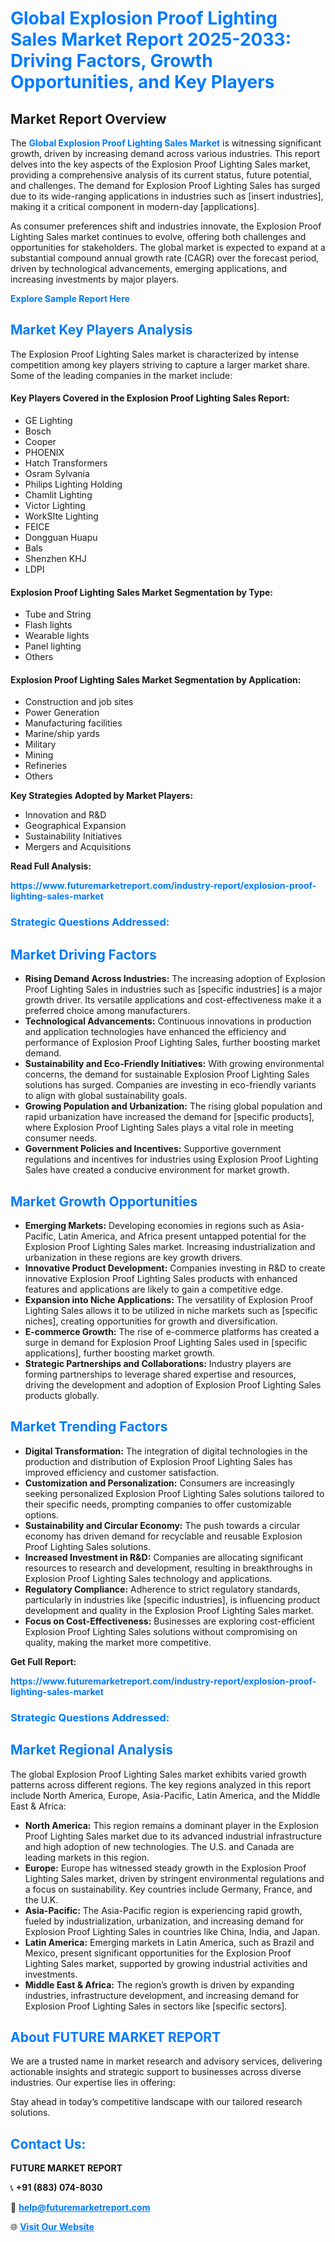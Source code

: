 <h1 style="color: #007BFF;">Global Explosion Proof Lighting Sales Market Report 2025-2033: Driving Factors, Growth Opportunities, and Key Players</h1>

<section id="overview">
<h2>Market Report Overview</h2>
<p>The <a href="https://www.futuremarketreport.com/industry-report/explosion-proof-lighting-sales-market" style="color: #007BFF; text-decoration: none;"><strong>Global Explosion Proof Lighting Sales Market</strong></a> is witnessing significant growth, driven by increasing demand across various industries. This report delves into the key aspects of the Explosion Proof Lighting Sales market, providing a comprehensive analysis of its current status, future potential, and challenges. The demand for Explosion Proof Lighting Sales has surged due to its wide-ranging applications in industries such as [insert industries], making it a critical component in modern-day [applications].</p>
<p>As consumer preferences shift and industries innovate, the Explosion Proof Lighting Sales market continues to evolve, offering both challenges and opportunities for stakeholders. The global market is expected to expand at a substantial compound annual growth rate (CAGR) over the forecast period, driven by technological advancements, emerging applications, and increasing investments by major players.</p>
</section>

<section id="overview">
<p><a href="https://www.futuremarketreport.com/request-sample/reportId=109025" style="color: #007BFF; text-decoration: none;"><strong>Explore Sample Report Here</strong></a></p>
</section>

<section id="key-players">
<h2 style="color: #007BFF;">Market Key Players Analysis</h2>
<p>The Explosion Proof Lighting Sales market is characterized by intense competition among key players striving to capture a larger market share. Some of the leading companies in the market include:</p>
<h4>Key Players Covered in the Explosion Proof Lighting Sales Report:</h4>
<ul><li>GE Lighting</li><li>Bosch</li><li>Cooper</li><li>PHOENIX</li><li>Hatch Transformers</li><li>Osram Sylvania</li><li>Philips Lighting Holding</li><li>Chamlit Lighting</li><li>Victor Lighting</li><li>WorkSIte Lighting</li><li>FEICE</li><li>Dongguan Huapu</li><li>Bals</li><li>Shenzhen KHJ</li><li>LDPI</li></ul>
<h4>Explosion Proof Lighting Sales Market Segmentation by Type:</h4>
<ul><li>Tube and String</li><li>Flash lights</li><li>Wearable lights</li><li>Panel lighting</li><li>Others</li></ul>

<h4>Explosion Proof Lighting Sales Market Segmentation by Application:</h4>
<ul><li>Construction and job sites</li><li>Power Generation</li><li>Manufacturing facilities</li><li>Marine/ship yards</li><li>Military</li><li>Mining</li><li>Refineries</li><li>Others</li></ul>
<p><strong>Key Strategies Adopted by Market Players:</strong></p>
<ul>
<li>Innovation and R&D</li>
<li>Geographical Expansion</li>
<li>Sustainability Initiatives</li>
<li>Mergers and Acquisitions</li>
</ul>
</section>

<section>
<p><strong>Read Full Analysis: </strong></p><a href="https://www.futuremarketreport.com/industry-report/explosion-proof-lighting-sales-market" style="color: #007BFF; text-decoration: none;"><strong>https://www.futuremarketreport.com/industry-report/explosion-proof-lighting-sales-market</strong></a>
<h3 style="color: #007BFF;">Strategic Questions Addressed:</h3>
</section>

<section id="driving-factors">
<h2 style="color: #007BFF;">Market Driving Factors</h2>
<ul>
<li><strong>Rising Demand Across Industries:</strong> The increasing adoption of Explosion Proof Lighting Sales in industries such as [specific industries] is a major growth driver. Its versatile applications and cost-effectiveness make it a preferred choice among manufacturers.</li>
<li><strong>Technological Advancements:</strong> Continuous innovations in production and application technologies have enhanced the efficiency and performance of Explosion Proof Lighting Sales, further boosting market demand.</li>
<li><strong>Sustainability and Eco-Friendly Initiatives:</strong> With growing environmental concerns, the demand for sustainable Explosion Proof Lighting Sales solutions has surged. Companies are investing in eco-friendly variants to align with global sustainability goals.</li>
<li><strong>Growing Population and Urbanization:</strong> The rising global population and rapid urbanization have increased the demand for [specific products], where Explosion Proof Lighting Sales plays a vital role in meeting consumer needs.</li>
<li><strong>Government Policies and Incentives:</strong> Supportive government regulations and incentives for industries using Explosion Proof Lighting Sales have created a conducive environment for market growth.</li>
</ul>
</section>

<section id="growth-opportunities">
<h2 style="color: #007BFF;">Market Growth Opportunities</h2>
<ul>
<li><strong>Emerging Markets:</strong> Developing economies in regions such as Asia-Pacific, Latin America, and Africa present untapped potential for the Explosion Proof Lighting Sales market. Increasing industrialization and urbanization in these regions are key growth drivers.</li>
<li><strong>Innovative Product Development:</strong> Companies investing in R&D to create innovative Explosion Proof Lighting Sales products with enhanced features and applications are likely to gain a competitive edge.</li>
<li><strong>Expansion into Niche Applications:</strong> The versatility of Explosion Proof Lighting Sales allows it to be utilized in niche markets such as [specific niches], creating opportunities for growth and diversification.</li>
<li><strong>E-commerce Growth:</strong> The rise of e-commerce platforms has created a surge in demand for Explosion Proof Lighting Sales used in [specific applications], further boosting market growth.</li>
<li><strong>Strategic Partnerships and Collaborations:</strong> Industry players are forming partnerships to leverage shared expertise and resources, driving the development and adoption of Explosion Proof Lighting Sales products globally.</li>
</ul>
</section>

<section id="trending-factors">
<h2 style="color: #007BFF;">Market Trending Factors</h2>
<ul>
<li><strong>Digital Transformation:</strong> The integration of digital technologies in the production and distribution of Explosion Proof Lighting Sales has improved efficiency and customer satisfaction.</li>
<li><strong>Customization and Personalization:</strong> Consumers are increasingly seeking personalized Explosion Proof Lighting Sales solutions tailored to their specific needs, prompting companies to offer customizable options.</li>
<li><strong>Sustainability and Circular Economy:</strong> The push towards a circular economy has driven demand for recyclable and reusable Explosion Proof Lighting Sales solutions.</li>
<li><strong>Increased Investment in R&D:</strong> Companies are allocating significant resources to research and development, resulting in breakthroughs in Explosion Proof Lighting Sales technology and applications.</li>
<li><strong>Regulatory Compliance:</strong> Adherence to strict regulatory standards, particularly in industries like [specific industries], is influencing product development and quality in the Explosion Proof Lighting Sales market.</li>
<li><strong>Focus on Cost-Effectiveness:</strong> Businesses are exploring cost-efficient Explosion Proof Lighting Sales solutions without compromising on quality, making the market more competitive.</li>
</ul>
</section>

<section>
<p><strong>Get Full Report: </strong></p><a href="https://www.futuremarketreport.com/industry-report/explosion-proof-lighting-sales-market" style="color: #007BFF; text-decoration: none;"><strong>https://www.futuremarketreport.com/industry-report/explosion-proof-lighting-sales-market</strong></a>
<h3 style="color: #007BFF;">Strategic Questions Addressed:</h3>
</section>


<section id="regional-analysis">
<h2 style="color: #007BFF;">Market Regional Analysis</h2>
<p>The global Explosion Proof Lighting Sales market exhibits varied growth patterns across different regions. The key regions analyzed in this report include North America, Europe, Asia-Pacific, Latin America, and the Middle East & Africa:</p>
<ul>
<li><strong>North America:</strong> This region remains a dominant player in the Explosion Proof Lighting Sales market due to its advanced industrial infrastructure and high adoption of new technologies. The U.S. and Canada are leading markets in this region.</li>
<li><strong>Europe:</strong> Europe has witnessed steady growth in the Explosion Proof Lighting Sales market, driven by stringent environmental regulations and a focus on sustainability. Key countries include Germany, France, and the U.K.</li>
<li><strong>Asia-Pacific:</strong> The Asia-Pacific region is experiencing rapid growth, fueled by industrialization, urbanization, and increasing demand for Explosion Proof Lighting Sales in countries like China, India, and Japan.</li>
<li><strong>Latin America:</strong> Emerging markets in Latin America, such as Brazil and Mexico, present significant opportunities for the Explosion Proof Lighting Sales market, supported by growing industrial activities and investments.</li>
<li><strong>Middle East & Africa:</strong> The region’s growth is driven by expanding industries, infrastructure development, and increasing demand for Explosion Proof Lighting Sales in sectors like [specific sectors].</li>
</ul>
</section>

<footer>
<h2 style="color: #007BFF;">About FUTURE MARKET REPORT</h2>
<p>We are a trusted name in market research and advisory services, delivering actionable insights and strategic support to businesses across diverse industries. Our expertise lies in offering:</p>

<p>Stay ahead in today’s competitive landscape with our tailored research solutions.</p>

<h2 style="color: #007BFF;">Contact Us:</h2>
<p><strong>FUTURE MARKET REPORT</strong></p>
<p>📞 <strong>+91 (883) 074-8030</strong></p>
<p>📧 <strong><a href="mailto:help@futuremarketreport.com" style="color: #007BFF;">help@futuremarketreport.com</a></strong></p>
<p>🌐 <strong><a href="https://www.futuremarketreport.com/" style="color: #007BFF;">Visit Our Website</a></strong></p>
</footer>